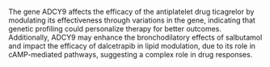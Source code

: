 The gene ADCY9 affects the efficacy of the antiplatelet drug ticagrelor by modulating its effectiveness through variations in the gene, indicating that genetic profiling could personalize therapy for better outcomes. Additionally, ADCY9 may enhance the bronchodilatory effects of salbutamol and impact the efficacy of dalcetrapib in lipid modulation, due to its role in cAMP-mediated pathways, suggesting a complex role in drug responses.